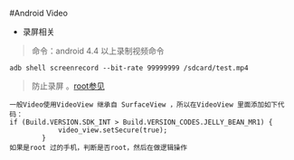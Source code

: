 #Android Video
* 录屏相关
> 命令：android 4.4 以上录制视频命令

```
adb shell screenrecord --bit-rate 99999999 /sdcard/test.mp4
```
>  防止录屏 。[root参见](1)

```
一般Video使用VideoView 继承自 SurfaceView ，所以在VideoView 里面添加如下代码：
if (Build.VERSION.SDK_INT > Build.VERSION_CODES.JELLY_BEAN_MR1) {
            video_view.setSecure(true);
        }
如果是root 过的手机，判断是否root，然后在做逻辑操作

```
[1]:https://github.com/zcwfeng/AndroidKnowledge/blob/master/project/project_experience.md